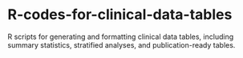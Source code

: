 # R-codes-for-clinical-data-tables
 R scripts for generating and formatting clinical data tables, including summary statistics, stratified analyses, and publication-ready tables.
